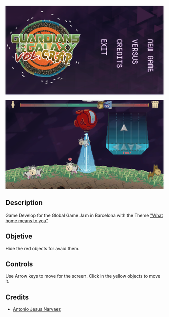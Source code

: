 ![alt text](https://github.com/antoniojesusnc/LudumDare42/blob/master/ScreenShots/Capture02.PNG)

![alt text](https://github.com/antoniojesusnc/LudumDare42/blob/master/ScreenShots/Capture04.PNG)


## Description
Game Develop for the Global Game Jam in Barcelona with the Theme ["What home means to you"](https://globalgamejam.org/news/theme-global-game-jam-2019-%E2%80%A6)


## Objetive
Hide the red objects for avaid them.

## Controls
Use Arrow keys to move for the screen. Click in the yellow objects to move it.

## Credits
* [Antonio Jesus Narvaez](https://github.com/antoniojesusnc)
